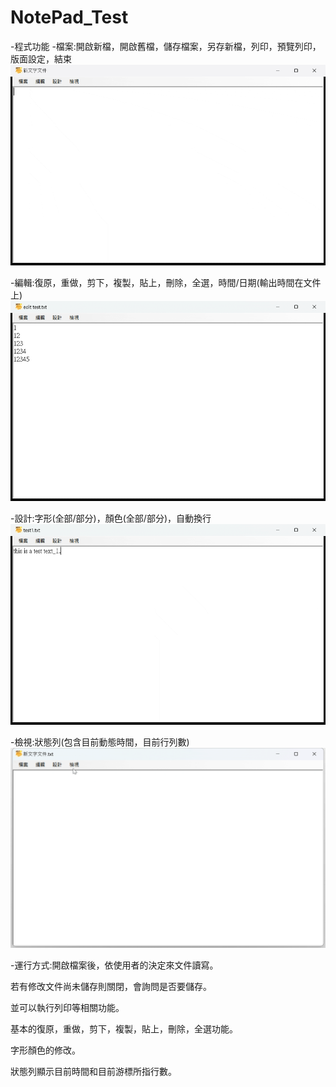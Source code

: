 # NotePad_Test

-程式功能
	-檔案:開啟新檔，開啟舊檔，儲存檔案，另存新檔，列印，預覽列印，版面設定，結束
 	![file](Demo/File_Demo.gif)</p>
 	-編輯:復原，重做，剪下，複製，貼上，刪除，全選，時間/日期(輸出時間在文件上)
    	![Edit](Demo/Edit_Demo.gif)</p>
	-設計:字形(全部/部分)，顏色(全部/部分)，自動換行
      	![Design](Demo/Design_Demo.gif)</p>
       	-檢視:狀態列(包含目前動態時間，目前行列數)
 	![Status](Demo/Status_Demo.gif)</p>

</p>
-運行方式:開啟檔案後，依使用者的決定來文件讀寫。</p>
	 若有修改文件尚未儲存則關閉，會詢問是否要儲存。</p>
	 並可以執行列印等相關功能。</p>
	 基本的復原，重做，剪下，複製，貼上，刪除，全選功能。</p>
	 字形顏色的修改。</p>
	 狀態列顯示目前時間和目前游標所指行數。</p>
